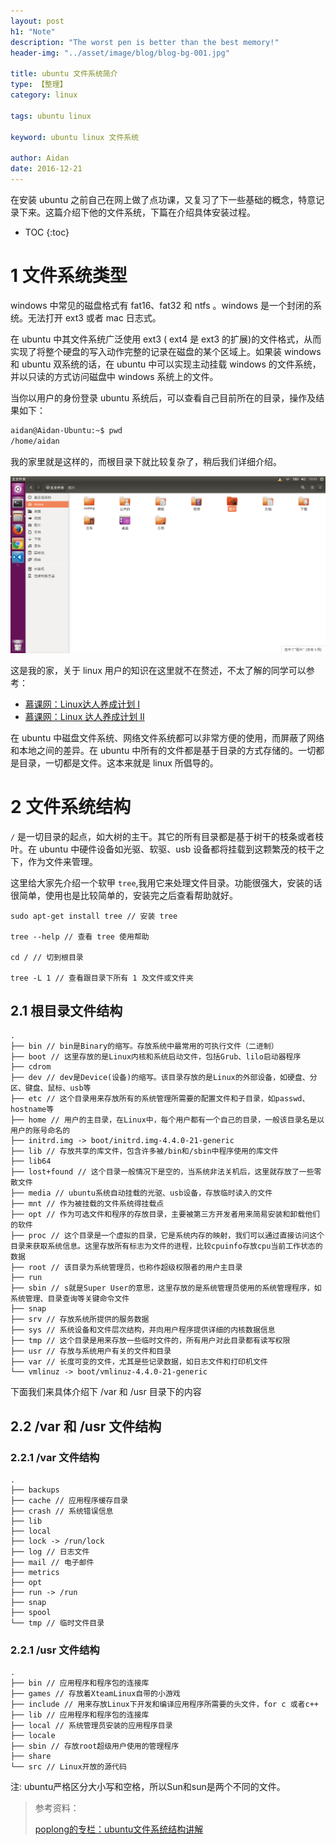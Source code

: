 ```yaml
---
layout: post
h1: "Note"
description: "The worst pen is better than the best memory!"
header-img: "../asset/image/blog/blog-bg-001.jpg"

title: ubuntu 文件系统简介
type: 【整理】
category: linux

tags: ubuntu linux

keyword: ubuntu linux 文件系统

author: Aidan
date: 2016-12-21
---
```


在安装 ubuntu 之前自己在网上做了点功课，又复习了下一些基础的概念，特意记录下来。这篇介绍下他的文件系统，下篇在介绍具体安装过程。

* TOC
{:toc}

# 1 文件系统类型

windows 中常见的磁盘格式有 fat16、fat32 和 ntfs 。windows 是一个封闭的系统。无法打开 ext3 或者 mac 日志式。

在 ubuntu 中其文件系统广泛使用 ext3 ( ext4 是 ext3 的扩展)的文件格式，从而实现了将整个硬盘的写入动作完整的记录在磁盘的某个区域上。如果装 windows 和 ubuntu 双系统的话，在 ubuntu 中可以实现主动挂载 windows 的文件系统，并以只读的方式访问磁盘中 windows 系统上的文件。

当你以用户的身份登录 ubuntu 系统后，可以查看自己目前所在的目录，操作及结果如下：

```bash
aidan@Aidan-Ubuntu:~$ pwd
/home/aidan
```

我的家里就是这样的，而根目录下就比较复杂了，稍后我们详细介绍。

![我的家](../asset/image/blog/2016-12-21-ubuntu-file-system-introduce/001.png)

这是我的家，关于 linux 用户的知识在这里就不在赘述，不太了解的同学可以参考：

- [慕课网：Linux达人养成计划 I](http://www.imooc.com/learn/175)
- [慕课网：Linux 达人养成计划 II](http://www.imooc.com/learn/111)

在 ubuntu 中磁盘文件系统、网络文件系统都可以非常方便的使用，而屏蔽了网络和本地之间的差异。在 ubuntu 中所有的文件都是基于目录的方式存储的。一切都是目录，一切都是文件。这本来就是 linux 所倡导的。

# 2 文件系统结构

`/` 是一切目录的起点，如大树的主干。其它的所有目录都是基于树干的枝条或者枝叶。在 ubuntu 中硬件设备如光驱、软驱、usb 设备都将挂载到这颗繁茂的枝干之下，作为文件来管理。

这里给大家先介绍一个软甲 `tree`,我用它来处理文件目录。功能很强大，安装的话很简单，使用也是比较简单的，安装完之后查看帮助就好。

```
sudo apt-get install tree // 安装 tree

tree --help // 查看 tree 使用帮助

cd / // 切到根目录

tree -L 1 // 查看跟目录下所有 1 及文件或文件夹
```

## 2.1 根目录文件结构


```
.
├── bin // bin是Binary的缩写。存放系统中最常用的可执行文件（二进制）
├── boot // 这里存放的是Linux内核和系统启动文件，包括Grub、lilo启动器程序
├── cdrom
├── dev // dev是Device(设备)的缩写。该目录存放的是Linux的外部设备，如硬盘、分区、键盘、鼠标、usb等
├── etc // 这个目录用来存放所有的系统管理所需要的配置文件和子目录，如passwd、hostname等
├── home // 用户的主目录，在Linux中，每个用户都有一个自己的目录，一般该目录名是以用户的账号命名的
├── initrd.img -> boot/initrd.img-4.4.0-21-generic
├── lib // 存放共享的库文件，包含许多被/bin和/sbin中程序使用的库文件
├── lib64
├── lost+found // 这个目录一般情况下是空的，当系统非法关机后，这里就存放了一些零散文件
├── media // ubuntu系统自动挂载的光驱、usb设备，存放临时读入的文件
├── mnt // 作为被挂载的文件系统得挂载点
├── opt // 作为可选文件和程序的存放目录，主要被第三方开发者用来简易安装和卸载他们的软件
├── proc // 这个目录是一个虚拟的目录，它是系统内存的映射，我们可以通过直接访问这个目录来获取系统信息。这里存放所有标志为文件的进程，比较cpuinfo存放cpu当前工作状态的数据
├── root // 该目录为系统管理员，也称作超级权限者的用户主目录
├── run
├── sbin // s就是Super User的意思，这里存放的是系统管理员使用的系统管理程序，如系统管理、目录查询等关键命令文件
├── snap
├── srv // 存放系统所提供的服务数据
├── sys // 系统设备和文件层次结构，并向用户程序提供详细的内核数据信息
├── tmp // 这个目录是用来存放一些临时文件的，所有用户对此目录都有读写权限
├── usr // 存放与系统用户有关的文件和目录
├── var // 长度可变的文件，尤其是些记录数据，如日志文件和打印机文件
└── vmlinuz -> boot/vmlinuz-4.4.0-21-generic
```

下面我们来具体介绍下 /var 和 /usr 目录下的内容

## 2.2 /var 和 /usr 文件结构

### 2.2.1 /var 文件结构

```
.
├── backups
├── cache // 应用程序缓存目录
├── crash // 系统错误信息
├── lib
├── local
├── lock -> /run/lock
├── log // 日志文件
├── mail // 电子邮件
├── metrics
├── opt
├── run -> /run
├── snap
├── spool
└── tmp // 临时文件目录
```

### 2.2.1 /usr 文件结构

```
.
├── bin // 应用程序和程序包的连接库
├── games // 存放着XteamLinux自带的小游戏
├── include // 用来存放Linux下开发和编译应用程序所需要的头文件，for c 或者c++
├── lib // 应用程序和程序包的连接库
├── local // 系统管理员安装的应用程序目录
├── locale
├── sbin // 存放root超级用户使用的管理程序
├── share
└── src // Linux开放的源代码
```

注: ubuntu严格区分大小写和空格，所以Sun和sun是两个不同的文件。

>
>参考资料：
>
>[poplong的专栏：ubuntu文件系统结构讲解](http://blog.csdn.net/poplong/article/details/8259386)